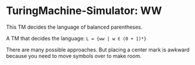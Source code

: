 # TuringMachine-Simulator: WW

This TM decides the language of balanced parentheses.

A TM that decides the language: `L = {ww | w ∈ (0 + 1)*}`

There are many possible approaches. But placing a center mark is awkward because you need to move symbols over to make room.
